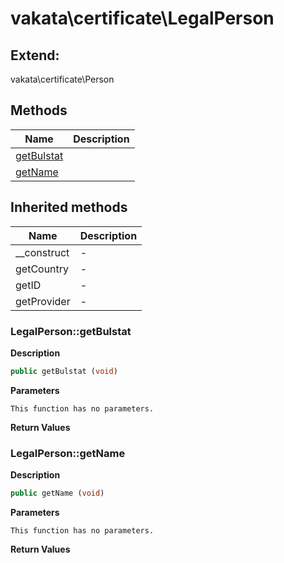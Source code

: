 # vakata\certificate\LegalPerson  





## Extend:

vakata\certificate\Person

## Methods

| Name | Description |
|------|-------------|
|[getBulstat](#legalpersongetbulstat)||
|[getName](#legalpersongetname)||

## Inherited methods

| Name | Description |
|------|-------------|
|__construct|-|
|getCountry|-|
|getID|-|
|getProvider|-|



### LegalPerson::getBulstat  

**Description**

```php
public getBulstat (void)
```

 

 

**Parameters**

`This function has no parameters.`

**Return Values**




### LegalPerson::getName  

**Description**

```php
public getName (void)
```

 

 

**Parameters**

`This function has no parameters.`

**Return Values**



